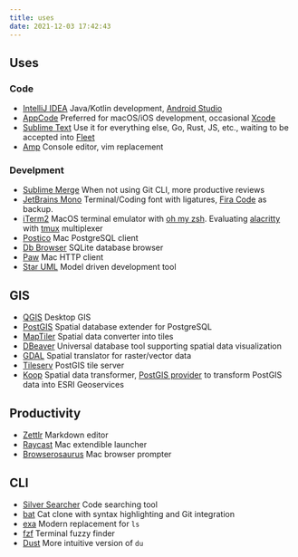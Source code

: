 ```yaml
---
title: uses
date: 2021-12-03 17:42:43
---
```


## Uses

### Code
- [IntelliJ IDEA](https://www.jetbrains.com/idea/)
    Java/Kotlin development, [Android Studio](https://developer.android.com/studio)
- [AppCode](https://www.jetbrains.com/objc/)
    Preferred for macOS/iOS development, occasional [Xcode](https://developer.apple.com/xcode/)
- [Sublime Text](https://www.sublimetext.com/)
    Use it for everything else, Go, Rust, JS, etc., waiting to be accepted into [Fleet](https://www.jetbrains.com/fleet/)
- [Amp](https://amp.rs/)
    Console editor, vim replacement

### Develpment
- [Sublime Merge](https://www.sublimemerge.com/)
    When not using Git CLI, more productive reviews
- [JetBrains Mono](https://www.jetbrains.com/lp/mono/)
    Terminal/Coding font with ligatures, [Fira Code](https://github.com/tonsky/FiraCode) as backup.
- [iTerm2](https://iterm2.com/)
    MacOS terminal emulator with [oh my zsh](https://ohmyz.sh/).  Evaluating [alacritty](https://github.com/alacritty/alacritty) with [tmux](https://github.com/tmux/tmux) multiplexer
- [Postico](https://eggerapps.at/postico/)
    Mac PostgreSQL client
- [Db Browser](https://sqlitebrowser.org/)
    SQLite database browser
- [Paw](https://paw.cloud/)
    Mac HTTP client
- [Star UML](https://staruml.io/)
    Model driven development tool

## GIS
- [QGIS](https://qgis.org)
    Desktop GIS
- [PostGIS](https://postgis.net/)
    Spatial database extender for PostgreSQL
- [MapTiler](https://www.maptiler.com/desktop/)
    Spatial data converter into tiles
- [DBeaver](https://dbeaver.io/)
    Universal database tool supporting spatial data visualization
- [GDAL](https://gdal.org/)
    Spatial translator for raster/vector data
- [Tileserv](https://github.com/CrunchyData/pg_tileserv)
    PostGIS tile server
- [Koop](https://koopjs.github.io/)
    Spatial data transformer, [PostGIS provider](https://github.com/doneill/koop-provider-pg) to transform PostGIS data into ESRI Geoservices

## Productivity
- [Zettlr](https://www.zettlr.com/)
    Markdown editor
- [Raycast](https://www.raycast.com/)
    Mac extendible launcher
- [Browserosaurus](https://github.com/will-stone/browserosaurus)
    Mac browser prompter

## CLI
- [Silver Searcher](https://github.com/ggreer/the_silver_searcher)
    Code searching tool
- [bat](https://github.com/sharkdp/bat)
    Cat clone with syntax highlighting and Git integration
- [exa](https://the.exa.website/)
    Modern replacement for `ls`
- [fzf](https://github.com/junegunn/fzf)
    Terminal fuzzy finder
- [Dust](https://github.com/bootandy/dust)
    More intuitive version of `du`


